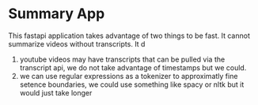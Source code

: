 # Summary App

This fastapi application takes advantage of two things to be fast. It cannot summarize videos without transcripts.
It d

1. youtube videos may have transcripts that can be pulled via the transcript api, we do not take advantage of timestamps but we could.
2. we can use regular expressions as a tokenizer to approximatly fine setence boundaries, we could use something like spacy or nltk but it would just take longer

